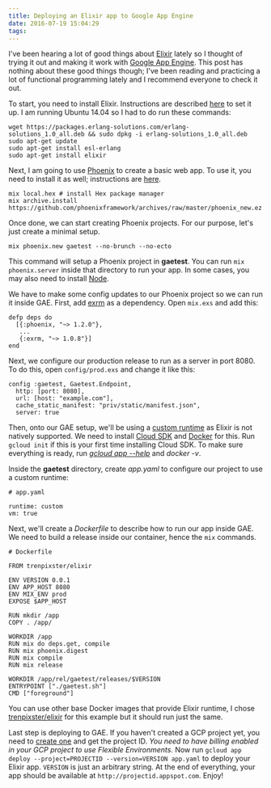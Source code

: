 ```yaml
---
title: Deploying an Elixir app to Google App Engine
date: 2016-07-19 15:04:29
tags:
---
```


I've been hearing a lot of good things about [Elixir](http://elixir-lang.org/) lately so I thought of trying it out and making it work with [Google App Engine](https://cloud.google.com/appengine/docs/flexible/). This post has nothing about these good things though; I've been reading and practicing a lot of functional programming lately and I recommend everyone to check it out.

To start, you need to install Elixir. Instructions are described [here](http://elixir-lang.org/install.html) to set it up. I am running Ubuntu 14.04 so I had to do run these commands:

```
wget https://packages.erlang-solutions.com/erlang-solutions_1.0_all.deb && sudo dpkg -i erlang-solutions_1.0_all.deb
sudo apt-get update
sudo apt-get install esl-erlang
sudo apt-get install elixir
```

Next, I am going to use [Phoenix](http://www.phoenixframework.org/) to create a basic web app. To use it, you need to install it as well; instructions are [here](http://www.phoenixframework.org/docs/installation).

```
mix local.hex # install Hex package manager
mix archive.install https://github.com/phoenixframework/archives/raw/master/phoenix_new.ez
```

Once done, we can start creating Phoenix projects. For our purpose, let's just create a minimal setup.

`mix phoenix.new gaetest --no-brunch --no-ecto`

This command will setup a Phoenix project in **gaetest**. You can run `mix phoenix.server` inside that directory to run your app. In some cases, you may also need to install [Node](https://nodejs.org/).

We have to make some config updates to our Phoenix project so we can run it inside GAE. First, add [exrm](https://github.com/bitwalker/exrm) as a dependency. Open `mix.exs` and add this:

```
defp deps do
  [{:phoenix, "~> 1.2.0"},
   ...
   {:exrm, "~> 1.0.8"}]
end
```

Next, we configure our production release to run as a server in port 8080. To do this, open `config/prod.exs` and change it like this:

```
config :gaetest, Gaetest.Endpoint,
  http: [port: 8080],
  url: [host: "example.com"],
  cache_static_manifest: "priv/static/manifest.json",
  server: true
```

Then, onto our GAE setup, we'll be using a [custom runtime](https://cloud.google.com/appengine/docs/flexible/custom-runtimes/) as Elixir is not natively supported. We need to install [Cloud SDK](https://cloud.google.com/sdk/) and [Docker](https://www.docker.com/) for this. Run `gcloud init` if this is your first time installing Cloud SDK. To make sure everything is ready, run [*gcloud app --help*](https://cloud.google.com/sdk/gcloud/reference/preview/app/) and *docker -v*.

Inside the **gaetest** directory, create *app.yaml* to configure our project to use a custom runtime:

```
# app.yaml

runtime: custom
vm: true
```

Next, we'll create a *Dockerfile* to describe how to run our app inside GAE. We need to build a release inside our container, hence the `mix` commands.

```
# Dockerfile

FROM trenpixster/elixir

ENV VERSION 0.0.1
ENV APP_HOST 8080
ENV MIX_ENV prod
EXPOSE $APP_HOST

RUN mkdir /app
COPY . /app/

WORKDIR /app
RUN mix do deps.get, compile
RUN mix phoenix.digest
RUN mix compile
RUN mix release

WORKDIR /app/rel/gaetest/releases/$VERSION
ENTRYPOINT ["./gaetest.sh"]
CMD ["foreground"]
```

You can use other base Docker images that provide Elixir runtime, I chose [trenpixster/elixir](https://hub.docker.com/r/trenpixster/elixir/) for this example but it should run just the same.

Last step is deploying to GAE. If you haven't created a GCP project yet, you need to [create one](https://console.cloud.google.com/) and get the project ID. *You need to have billing enabled in your GCP project to use Flexible Environments.* Now run `gcloud app deploy --project=PROJECTID --version=VERSION app.yaml` to deploy your Elixir app. `VERSION` is just an arbitrary string. At the end of everything, your app should be available at `http://projectid.appspot.com`. Enjoy!